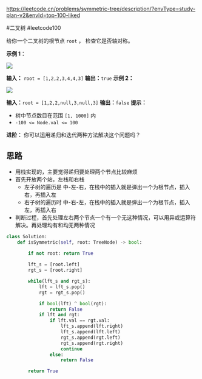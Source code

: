 https://leetcode.cn/problems/symmetric-tree/description/?envType=study-plan-v2&envId=top-100-liked

#二叉树 #leetcode100 

给你一个二叉树的根节点 `root` ， 检查它是否轴对称。

**示例 1：**

![](https://assets.leetcode.com/uploads/2021/02/19/symtree1.jpg)

**输入：** `root = [1,2,2,3,4,4,3]`
**输出：**`true`
**示例 2：**

![](https://assets.leetcode.com/uploads/2021/02/19/symtree2.jpg)

**输入：**`root = [1,2,2,null,3,null,3]`
**输出：**`false`
**提示：**

- 树中节点数目在范围 `[1, 1000]` 内
- `-100 <= Node.val <= 100`

**进阶：** 你可以运用递归和迭代两种方法解决这个问题吗？


## 思路

- 用栈实现的，主要觉得递归要处理两个节点比较麻烦
- 首先开放两个站，左栈和右栈
  - 左子树的遍历是 中-左-右，在栈中的插入就是弹出一个为根节点，插入右，再插入左
  - 右子树的遍历时 中-右-左，在栈中的插入就是弹出一个为根节点，插入左，再插入右 
- 判断过程，首先处理左右两个节点一个有一个无这种情况，可以用异或运算符解决。再处理均有和均无两种情况

```python
class Solution:
    def isSymmetric(self, root: TreeNode) -> bool:

        if not root: return True
        
        lft_s = [root.left]
        rgt_s = [root.right]

        while(lft_s and rgt_s):
            lft = lft_s.pop()
            rgt = rgt_s.pop()

            if bool(lft) ^ bool(rgt):
                return False
            if lft and rgt:
                if lft.val == rgt.val:
                    lft_s.append(lft.right)
                    lft_s.append(lft.left)
                    rgt_s.append(rgt.left)
                    rgt_s.append(rgt.right)
                    continue
                else:
                    return False

        return True

```